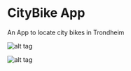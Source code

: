 # CityBike App
An App to locate city bikes in Trondheim


![alt tag](http://puu.sh/oQh1n/8e3a6e1d8b.png)


![alt tag](http://puu.sh/oQgXe/b2959a1071.png)


